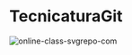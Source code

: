# TecnicaturaGit 

![online-class-svgrepo-com](https://github.com/user-attachments/assets/6e2e10f2-edbf-4b90-8d73-7ebef33eb3fc)
